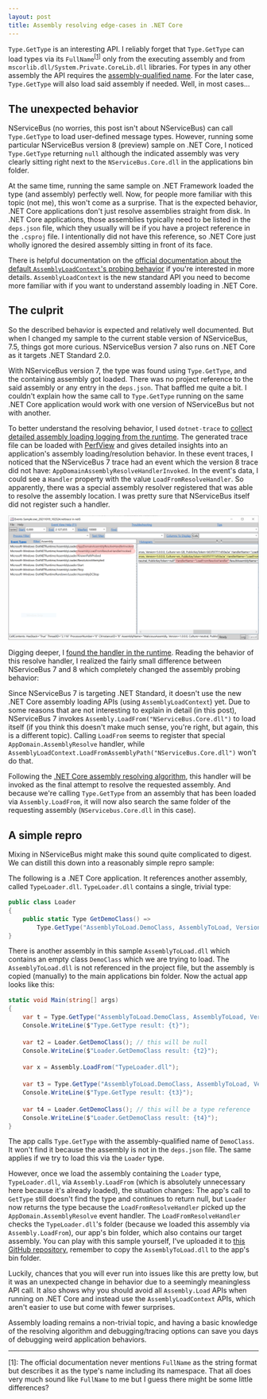 ```yaml
---
layout: post
title: Assembly resolving edge-cases in .NET Core
---
```


`Type.GetType` is an interesting API. I reliably forget that `Type.GetType` can load types via its `FullName`<sup><a href="#note1">[1]</a></sup> only from the executing assembly and from `mscorlib.dll/System.Private.CoreLib.dll` libraries. For types in any other assembly the API requires the [assembly-qualified name](https://docs.microsoft.com/en-us/dotnet/api/system.type.assemblyqualifiedname?view=net-5.0#System_Type_AssemblyQualifiedName). For the later case, `Type.GetType` will also load said assembly if needed. Well, in most cases...

## The unexpected behavior

NServiceBus (no worries, this post isn't about NServiceBus) can call `Type.GetType` to load user-defined message types. However, running some particular NServiceBus version 8 (preview) sample on .NET Core, I noticed `Type.GetType` returning `null` although the indicated assembly was very clearly sitting right next to the `NServiceBus.Core.dll` in the applications bin folder.

At the same time, running the same sample on .NET Framework loaded the type (and assembly) perfectly well. Now, for people more familiar with this topic (not me), this won't come as a surprise. That is the expected behavior, .NET Core applications don't just resolve assemblies straight from disk. In .NET Core applications, those assemblies typically need to be listed in the `deps.json` file, which they usually will be if you have a project reference in the `.csproj` file. I intentionally did not have this reference, so .NET Core just wholly ignored the desired assembly sitting in front of its face.

There is helpful documentation on the [official documentation about the default `AssemblyLoadContext`'s probing behavior](https://docs.microsoft.com/en-us/dotnet/core/dependency-loading/default-probing) if you're interested in more details. `AssemblyLoadContext` is the new standard API you need to become more familiar with if you want to understand assembly loading in .NET Core.

## The culprit

So the described behavior is expected and relatively well documented. But when I changed my sample to the current stable version of NServiceBus, 7.5, things got more curious. NServiceBus version 7 also runs on .NET Core as it targets .NET Standard 2.0.

With NServiceBus version 7, the type was found using `Type.GetType`, and the containing assembly got loaded. There was no project reference to the said assembly or any entry in the `deps.json`. That baffled me quite a bit. I couldn't explain how the same call to `Type.GetType` running on the same .NET Core application would work with one version of NServiceBus but not with another.

To better understand the resolving behavior, I used `dotnet-trace` to [collect detailed assembly loading logging from the runtime](https://docs.microsoft.com/en-us/dotnet/core/dependency-loading/collect-details). The generated trace file can be loaded with [PerfView](https://github.com/microsoft/perfview) and gives detailed insights into an application's assembly loading/resolution behavior. In these event traces, I noticed that the NServiceBus 7 trace had an event which the version 8 trace did not have: `AppDomainAssemblyResolveHandlerInvoked`. In the event's data, I could see a `Handler` property with the value `LoadFromResolveHandler`. So apparently, there was a special assembly resolver registered that was able to resolve the assembly location. I was pretty sure that NServiceBus itself did not register such a handler.

![PerfView showing the AppDomainAssemblyResolveHandlerInvoked event](../assets/perfview.png)

Digging deeper, I [found the handler in the runtime](https://github.com/dotnet/runtime/blob/45005830255a78caab66cef1757dcb77536f4c0d/src/libraries/System.Private.CoreLib/src/System/Reflection/Assembly.cs#L280). Reading the behavior of this resolve handler, I realized the fairly small difference between NServiceBus 7 and 8 which completely changed the assembly probing behavior:

Since NServiceBus 7 is targeting .NET Standard, it doesn't use the new .NET Core assembly loading APIs (using `AssemblyLoadContext`) yet. Due to some reasons that are not interesting to explain in detail (in this post), NServiceBus 7 invokes `Assembly.LoadFrom("NServiceBus.Core.dll")` to load itself (if you think this doesn't make much sense, you're right, but again, this is a different topic). Calling  `LoadFrom` seems to register that special `AppDomain.AssemblyResolve` handler, while `AssemblyLoadContext.LoadFromAssemblyPath("NServiceBus.Core.dll")` won't do that.

Following the [.NET Core assembly resolving algorithm](https://docs.microsoft.com/en-us/dotnet/core/dependency-loading/loading-managed#algorithm), this handler will be invoked as the final attempt to resolve the requested assembly. And because we're calling `Type.GetType` from an assembly that has been loaded via `Assembly.LoadFrom`, it will now also search the same folder of the requesting assembly (`NServicebus.Core.dll` in this case).

## A simple repro

Mixing in NServiceBus might make this sound quite complicated to digest. We can distill this down into a reasonably simple repro sample:

The following is a .NET Core application. It references another assembly, called `TypeLoader.dll`. `TypeLoader.dll` contains a single, trivial type:

```csharp
public class Loader
{
    public static Type GetDemoClass() => 
        Type.GetType("AssemblyToLoad.DemoClass, AssemblyToLoad, Version=1.0.0.0, Culture=neutral, PublicKeyToken=null");
}
```

There is another assembly in this sample `AssemblyToLoad.dll` which contains an empty class `DemoClass` which we are trying to load. The `AssemblyToLoad.dll` is not referenced in the project file, but the assembly is copied (manually) to the main applications bin folder. Now the actual app looks like this:

```csharp
static void Main(string[] args)
{
    var t = Type.GetType("AssemblyToLoad.DemoClass, AssemblyToLoad, Version=1.0.0.0, Culture=neutral, PublicKeyToken=null"); // this will be null
    Console.WriteLine($"Type.GetType result: {t}");

    var t2 = Loader.GetDemoClass(); // this will be null
    Console.WriteLine($"Loader.GetDemoClass result: {t2}");

    var x = Assembly.LoadFrom("TypeLoader.dll");

    var t3 = Type.GetType("AssemblyToLoad.DemoClass, AssemblyToLoad, Version=1.0.0.0, Culture=neutral, PublicKeyToken=null"); // this will be null
    Console.WriteLine($"Type.GetType result: {t3}");

    var t4 = Loader.GetDemoClass(); // this will be a type reference
    Console.WriteLine($"Loader.GetDemoClass result: {t4}");
}
```

The app calls `Type.GetType` with the assembly-qualified name of `DemoClass`. It won't find it because the assembly is not in the `deps.json` file. The same applies if we try to load this via the `Loader` type.

However, once we load the assembly containing the `Loader` type, `TypeLoader.dll`, via `Assembly.LoadFrom` (which is absolutely unnecessary here because it's already loaded), the situation changes: The app's call to `GetType` still doesn't find the type and continues to return null, but `Loader` now returns the type because the `LoadFromResolveHandler` picked up the `AppDomain.AssemblyResolve` event handler. The `LoadFromResolveHandler` checks the `TypeLoader.dll`'s folder (because we loaded this assembly via `Assembly.LoadFrom`), our app's bin folder, which also contains our target assembly. You can play with this sample yourself, I've uploaded it to [this GitHub repository](https://github.com/timbussmann/TypeLoadDemo), remember to copy the `AssemblyToLoad.dll` to the app's bin folder.

Luckily, chances that you will ever run into issues like this are pretty low, but it was an unexpected change in behavior due to a seemingly meaningless API call. It also shows why you should avoid all `Assembly.Load` APIs when running on .NET Core and instead use the `AssemblyLoadContext` APIs, which aren't easier to use but come with fewer surprises.

Assembly loading remains a non-trivial topic, and having a basic knowledge of the resolving algorithm and debugging/tracing options can save you days of debugging weird application behaviors.

---
<a name="note1">[1]</a>: The official documentation never mentions `FullName` as the string format but describes it as the type's name including its namespace. That all does very much sound like `FullName` to me but I guess there might be some little differences?
